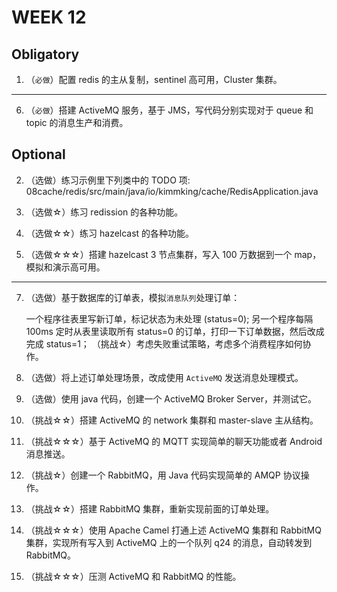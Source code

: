 # WEEK 12

## Obligatory
1. （`必做`）配置 redis 的主从复制，sentinel 高可用，Cluster 集群。

----------------------------------------------------------------------

6. （`必做`）搭建 ActiveMQ 服务，基于 JMS，写代码分别实现对于 queue 和 topic 的消息生产和消费。


## Optional

2. （选做）练习示例里下列类中的 TODO 项:
08cache/redis/src/main/java/io/kimmking/cache/RedisApplication.java

3. （选做☆）练习 redission 的各种功能。

4. （选做☆☆）练习 hazelcast 的各种功能。

5. （选做☆☆☆）搭建 hazelcast 3 节点集群，写入 100 万数据到一个 map，模拟和演示高可用。

----------------------------------------------------------------------

7. （选做）基于数据库的订单表，模拟`消息队列`处理订单：

    一个程序往表里写新订单，标记状态为未处理 (status=0);
    另一个程序每隔 100ms 定时从表里读取所有 status=0 的订单，打印一下订单数据，然后改成完成 status=1；
    （挑战☆）考虑失败重试策略，考虑多个消费程序如何协作。

8. （选做）将上述订单处理场景，改成使用 `ActiveMQ` 发送消息处理模式。

9. （选做）使用 java 代码，创建一个 ActiveMQ Broker Server，并测试它。

10. （挑战☆☆）搭建 ActiveMQ 的 network 集群和 master-slave 主从结构。

11. （挑战☆☆☆）基于 ActiveMQ 的 MQTT 实现简单的聊天功能或者 Android 消息推送。

12. （挑战☆）创建一个 RabbitMQ，用 Java 代码实现简单的 AMQP 协议操作。

13. （挑战☆☆）搭建 RabbitMQ 集群，重新实现前面的订单处理。

14. （挑战☆☆☆）使用 Apache Camel 打通上述 ActiveMQ 集群和 RabbitMQ 集群，实现所有写入到 ActiveMQ 上的一个队列 q24 的消息，自动转发到 RabbitMQ。

15. （挑战☆☆☆）压测 ActiveMQ 和 RabbitMQ 的性能。

